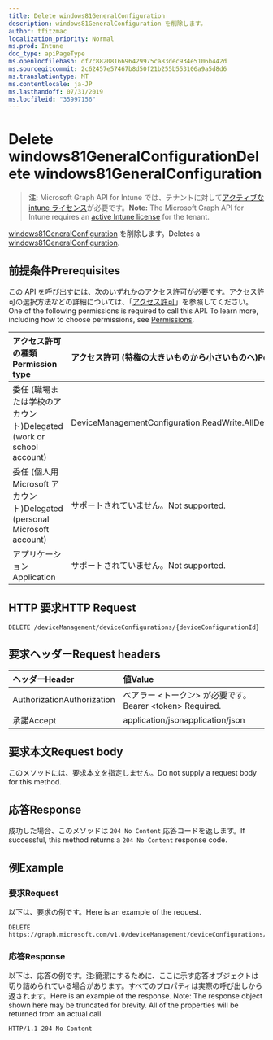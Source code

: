 ```yaml
---
title: Delete windows81GeneralConfiguration
description: windows81GeneralConfiguration を削除します。
author: tfitzmac
localization_priority: Normal
ms.prod: Intune
doc_type: apiPageType
ms.openlocfilehash: df7c8820816696429975ca83dec934e5106b442d
ms.sourcegitcommit: 2c62457e57467b8d50f21b255b553106a9a5d8d6
ms.translationtype: MT
ms.contentlocale: ja-JP
ms.lasthandoff: 07/31/2019
ms.locfileid: "35997156"
---
```

# <a name="delete-windows81generalconfiguration"></a><span data-ttu-id="4bb4e-103">Delete windows81GeneralConfiguration</span><span class="sxs-lookup"><span data-stu-id="4bb4e-103">Delete windows81GeneralConfiguration</span></span>

> <span data-ttu-id="4bb4e-104">**注:** Microsoft Graph API for Intune では、テナントに対して[アクティブな intune ライセンス](https://go.microsoft.com/fwlink/?linkid=839381)が必要です。</span><span class="sxs-lookup"><span data-stu-id="4bb4e-104">**Note:** The Microsoft Graph API for Intune requires an [active Intune license](https://go.microsoft.com/fwlink/?linkid=839381) for the tenant.</span></span>

<span data-ttu-id="4bb4e-105">[windows81GeneralConfiguration](../resources/intune-deviceconfig-windows81generalconfiguration.md) を削除します。</span><span class="sxs-lookup"><span data-stu-id="4bb4e-105">Deletes a [windows81GeneralConfiguration](../resources/intune-deviceconfig-windows81generalconfiguration.md).</span></span>

## <a name="prerequisites"></a><span data-ttu-id="4bb4e-106">前提条件</span><span class="sxs-lookup"><span data-stu-id="4bb4e-106">Prerequisites</span></span>
<span data-ttu-id="4bb4e-p101">この API を呼び出すには、次のいずれかのアクセス許可が必要です。アクセス許可の選択方法などの詳細については、「[アクセス許可](/graph/permissions-reference)」を参照してください。</span><span class="sxs-lookup"><span data-stu-id="4bb4e-p101">One of the following permissions is required to call this API. To learn more, including how to choose permissions, see [Permissions](/graph/permissions-reference).</span></span>

|<span data-ttu-id="4bb4e-109">アクセス許可の種類</span><span class="sxs-lookup"><span data-stu-id="4bb4e-109">Permission type</span></span>|<span data-ttu-id="4bb4e-110">アクセス許可 (特権の大きいものから小さいものへ)</span><span class="sxs-lookup"><span data-stu-id="4bb4e-110">Permissions (from most to least privileged)</span></span>|
|:---|:---|
|<span data-ttu-id="4bb4e-111">委任 (職場または学校のアカウント)</span><span class="sxs-lookup"><span data-stu-id="4bb4e-111">Delegated (work or school account)</span></span>|<span data-ttu-id="4bb4e-112">DeviceManagementConfiguration.ReadWrite.All</span><span class="sxs-lookup"><span data-stu-id="4bb4e-112">DeviceManagementConfiguration.ReadWrite.All</span></span>|
|<span data-ttu-id="4bb4e-113">委任 (個人用 Microsoft アカウント)</span><span class="sxs-lookup"><span data-stu-id="4bb4e-113">Delegated (personal Microsoft account)</span></span>|<span data-ttu-id="4bb4e-114">サポートされていません。</span><span class="sxs-lookup"><span data-stu-id="4bb4e-114">Not supported.</span></span>|
|<span data-ttu-id="4bb4e-115">アプリケーション</span><span class="sxs-lookup"><span data-stu-id="4bb4e-115">Application</span></span>|<span data-ttu-id="4bb4e-116">サポートされていません。</span><span class="sxs-lookup"><span data-stu-id="4bb4e-116">Not supported.</span></span>|

## <a name="http-request"></a><span data-ttu-id="4bb4e-117">HTTP 要求</span><span class="sxs-lookup"><span data-stu-id="4bb4e-117">HTTP Request</span></span>
<!-- {
  "blockType": "ignored"
}
-->
``` http
DELETE /deviceManagement/deviceConfigurations/{deviceConfigurationId}
```

## <a name="request-headers"></a><span data-ttu-id="4bb4e-118">要求ヘッダー</span><span class="sxs-lookup"><span data-stu-id="4bb4e-118">Request headers</span></span>
|<span data-ttu-id="4bb4e-119">ヘッダー</span><span class="sxs-lookup"><span data-stu-id="4bb4e-119">Header</span></span>|<span data-ttu-id="4bb4e-120">値</span><span class="sxs-lookup"><span data-stu-id="4bb4e-120">Value</span></span>|
|:---|:---|
|<span data-ttu-id="4bb4e-121">Authorization</span><span class="sxs-lookup"><span data-stu-id="4bb4e-121">Authorization</span></span>|<span data-ttu-id="4bb4e-122">ベアラー &lt;トークン&gt; が必要です。</span><span class="sxs-lookup"><span data-stu-id="4bb4e-122">Bearer &lt;token&gt; Required.</span></span>|
|<span data-ttu-id="4bb4e-123">承諾</span><span class="sxs-lookup"><span data-stu-id="4bb4e-123">Accept</span></span>|<span data-ttu-id="4bb4e-124">application/json</span><span class="sxs-lookup"><span data-stu-id="4bb4e-124">application/json</span></span>|

## <a name="request-body"></a><span data-ttu-id="4bb4e-125">要求本文</span><span class="sxs-lookup"><span data-stu-id="4bb4e-125">Request body</span></span>
<span data-ttu-id="4bb4e-126">このメソッドには、要求本文を指定しません。</span><span class="sxs-lookup"><span data-stu-id="4bb4e-126">Do not supply a request body for this method.</span></span>

## <a name="response"></a><span data-ttu-id="4bb4e-127">応答</span><span class="sxs-lookup"><span data-stu-id="4bb4e-127">Response</span></span>
<span data-ttu-id="4bb4e-128">成功した場合、このメソッドは `204 No Content` 応答コードを返します。</span><span class="sxs-lookup"><span data-stu-id="4bb4e-128">If successful, this method returns a `204 No Content` response code.</span></span>

## <a name="example"></a><span data-ttu-id="4bb4e-129">例</span><span class="sxs-lookup"><span data-stu-id="4bb4e-129">Example</span></span>

### <a name="request"></a><span data-ttu-id="4bb4e-130">要求</span><span class="sxs-lookup"><span data-stu-id="4bb4e-130">Request</span></span>
<span data-ttu-id="4bb4e-131">以下は、要求の例です。</span><span class="sxs-lookup"><span data-stu-id="4bb4e-131">Here is an example of the request.</span></span>
``` http
DELETE https://graph.microsoft.com/v1.0/deviceManagement/deviceConfigurations/{deviceConfigurationId}
```

### <a name="response"></a><span data-ttu-id="4bb4e-132">応答</span><span class="sxs-lookup"><span data-stu-id="4bb4e-132">Response</span></span>
<span data-ttu-id="4bb4e-p102">以下は、応答の例です。注:簡潔にするために、ここに示す応答オブジェクトは切り詰められている場合があります。すべてのプロパティは実際の呼び出しから返されます。</span><span class="sxs-lookup"><span data-stu-id="4bb4e-p102">Here is an example of the response. Note: The response object shown here may be truncated for brevity. All of the properties will be returned from an actual call.</span></span>
``` http
HTTP/1.1 204 No Content
```



